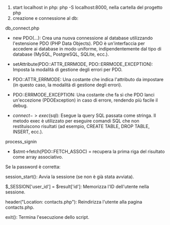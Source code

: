 1. start localhost in php:  php -S localhost:8000, nella cartella del progetto php
2. creazione e connessione al db: 

db_connect.php
- new PDO(...): Crea una nuova connessione al database utilizzando l'estensione PDO (PHP Data Objects). PDO è un'interfaccia per accedere ai database in modo uniforme, indipendentemente dal tipo di database (MySQL, PostgreSQL, SQLite, ecc.).
- setAttribute(PDO::ATTR_ERRMODE, PDO::ERRMODE_EXCEPTION): Imposta la modalità di gestione degli errori per PDO.
- PDO::ATTR_ERRMODE: Una costante che indica l'attributo da impostare (in questo caso, la modalità di gestione degli errori).
- PDO::ERRMODE_EXCEPTION: Una costante che fa sì che PDO lanci un'eccezione (PDOException) in caso di errore, rendendo più facile il debug.

- $connect->exec($sql): Esegue la query SQL passata come stringa. Il metodo exec è utilizzato per eseguire comandi SQL che non restituiscono risultati (ad esempio, CREATE TABLE, DROP TABLE, INSERT, ecc.).

process_signin
- $stmt->fetch(PDO::FETCH_ASSOC) = recupera la prima riga del risultato come array associativo.

Se la password è corretta:

session_start(): Avvia la sessione (se non è già stata avviata).

$_SESSION['user_id'] = $result['id']: Memorizza l'ID dell'utente nella sessione.

header("Location: contacts.php"): Reindirizza l'utente alla pagina contacts.php.

exit(): Termina l'esecuzione dello script.
